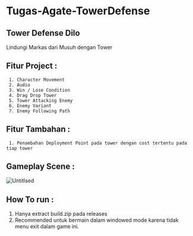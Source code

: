 # Tugas-Agate-TowerDefense

## Tower Defense Dilo
Lindungi Markas dari Musuh dengan Tower

## Fitur Project :
     1.	Character Movement
     2.	Audio
     3.	Win / Lose Condition
     4.	Drag Drop Tower
     5.	Tower Attacking Enemy
     6.	Enemy Variant
     7.	Enemy Following Path


## Fitur Tambahan :
     1. Penambahan Deployment Point pada tower dengan cost tertentu pada tiap tower

## Gameplay Scene :
![Untitlsed](https://user-images.githubusercontent.com/85096618/133926253-8d8d76b4-d757-4231-94f2-e2ca862050f9.png)

## How To run :
   1. Hanya extract build.zip pada releases
   2. Recommended untuk bermain dalam windowed mode karena tidak menu exit dalam game ini. 
 
